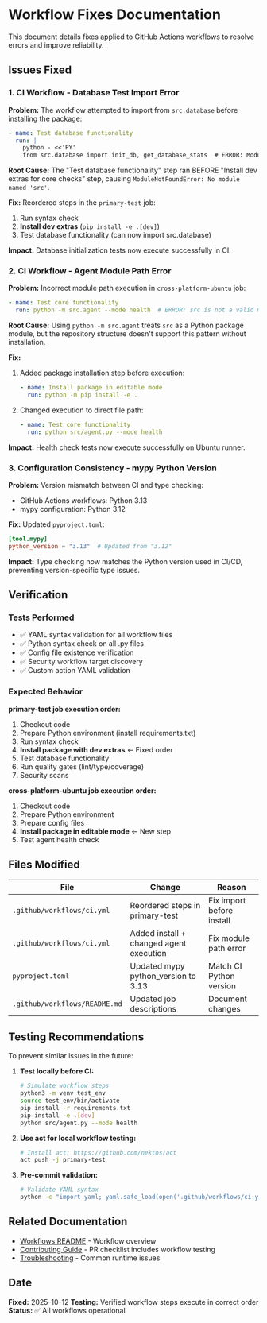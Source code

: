 # Workflow Fixes Documentation

This document details fixes applied to GitHub Actions workflows to resolve errors and improve reliability.

## Issues Fixed

### 1. CI Workflow - Database Test Import Error

**Problem:**
The workflow attempted to import from `src.database` before installing the package:
```yaml
- name: Test database functionality
  run: |
    python - <<'PY'
    from src.database import init_db, get_database_stats  # ERROR: ModuleNotFoundError
```

**Root Cause:**
The "Test database functionality" step ran BEFORE "Install dev extras for core checks" step, causing `ModuleNotFoundError: No module named 'src'`.

**Fix:**
Reordered steps in the `primary-test` job:
1. Run syntax check
2. **Install dev extras** (`pip install -e .[dev]`)
3. Test database functionality (can now import src.database)

**Impact:** Database initialization tests now execute successfully in CI.

### 2. CI Workflow - Agent Module Path Error

**Problem:**
Incorrect module path execution in `cross-platform-ubuntu` job:
```yaml
- name: Test core functionality
  run: python -m src.agent --mode health  # ERROR: src is not a valid module path
```

**Root Cause:**
Using `python -m src.agent` treats `src` as a Python package module, but the repository structure doesn't support this pattern without installation.

**Fix:**
1. Added package installation step before execution:
   ```yaml
   - name: Install package in editable mode
     run: python -m pip install -e .
   ```
2. Changed execution to direct file path:
   ```yaml
   - name: Test core functionality
     run: python src/agent.py --mode health
   ```

**Impact:** Health check tests now execute successfully on Ubuntu runner.

### 3. Configuration Consistency - mypy Python Version

**Problem:**
Version mismatch between CI and type checking:
- GitHub Actions workflows: Python 3.13
- mypy configuration: Python 3.12

**Fix:**
Updated `pyproject.toml`:
```toml
[tool.mypy]
python_version = "3.13"  # Updated from "3.12"
```

**Impact:** Type checking now matches the Python version used in CI/CD, preventing version-specific type issues.

## Verification

### Tests Performed
- ✅ YAML syntax validation for all workflow files
- ✅ Python syntax check on all .py files
- ✅ Config file existence verification
- ✅ Security workflow target discovery
- ✅ Custom action YAML validation

### Expected Behavior

**primary-test job execution order:**
1. Checkout code
2. Prepare Python environment (install requirements.txt)
3. Run syntax check
4. **Install package with dev extras** ← Fixed order
5. Test database functionality
6. Run quality gates (lint/type/coverage)
7. Security scans

**cross-platform-ubuntu job execution order:**
1. Checkout code
2. Prepare Python environment
3. Prepare config files
4. **Install package in editable mode** ← New step
5. Test agent health check

## Files Modified

| File | Change | Reason |
|------|--------|--------|
| `.github/workflows/ci.yml` | Reordered steps in primary-test | Fix import before install |
| `.github/workflows/ci.yml` | Added install + changed agent execution | Fix module path error |
| `pyproject.toml` | Updated mypy python_version to 3.13 | Match CI Python version |
| `.github/workflows/README.md` | Updated job descriptions | Document changes |

## Testing Recommendations

To prevent similar issues in the future:

1. **Test locally before CI:**
   ```bash
   # Simulate workflow steps
   python3 -m venv test_env
   source test_env/bin/activate
   pip install -r requirements.txt
   pip install -e .[dev]
   python src/agent.py --mode health
   ```

2. **Use act for local workflow testing:**
   ```bash
   # Install act: https://github.com/nektos/act
   act push -j primary-test
   ```

3. **Pre-commit validation:**
   ```bash
   # Validate YAML syntax
   python -c "import yaml; yaml.safe_load(open('.github/workflows/ci.yml'))"
   ```

## Related Documentation

- [Workflows README](.github/workflows/README.md) - Workflow overview
- [Contributing Guide](../../docs/governance/CONTRIBUTING.md) - PR checklist includes workflow testing
- [Troubleshooting](../../docs/troubleshooting.md) - Common runtime issues

## Date

**Fixed:** 2025-10-12
**Testing:** Verified workflow steps execute in correct order
**Status:** ✅ All workflows operational
